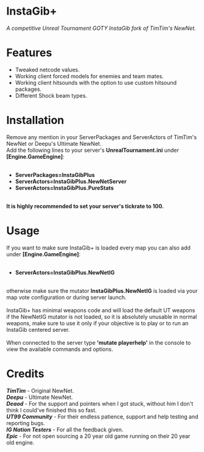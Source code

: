 # InstaGib+
*A competitive Unreal Tournament GOTY InstaGib fork of TimTim's NewNet.*

# Features
* Tweaked netcode values.<br>
* Working client forced models for enemies and team mates.<br>
* Working client hitsounds with the option to use custom hitsound packages.<br>
* Different Shock beam types.<br>

# Installation
Remove any mention in your ServerPackages and ServerActors of TimTim's NewNet or Deepu's Ultimate NewNet.<br>
Add the following lines to your server's <b>UnrealTournament.ini</b> under <b>[Engine.GameEngine]</b>:<br><br>
* <b>ServerPackages=InstaGibPlus</b><br>
* <b>ServerActors=InstaGibPlus.NewNetServer</b><br>
* <b>ServerActors=InstaGibPlus.PureStats</b><br><br>

<b>It is highly recommended to set your server's tickrate to 100.</b>

# Usage
If you want to make sure InstaGib+ is loaded every map you can also add under <b>[Engine.GameEngine]</b>:<br><br>
* <b>ServerActors=InstaGibPlus.NewNetIG</b><br><br>

otherwise make sure the mutator <b>InstaGibPlus.NewNetIG</b> is loaded via your map vote configuration or during server launch.<br><br>
InstaGib+ has minimal weapons code and will load the default UT weapons if the NewNetIG mutator is not loaded, so it is absolutely unusable in normal weapons, make sure to use it only if your objective is to play or to run an InstaGib centered server.<br><br>
When connected to the server type <b>'mutate playerhelp'</b> in the console to view the available commands and options.


# Credits<br>
*<b>TimTim</b>* - Original NewNet.<br>
*<b>Deepu</b>* - Ultimate NewNet.<br>
*<b>Deaod</b>* - For the support and pointers when I got stuck, without him I don't think I could've finished this so fast.<br>
*<b>UT99 Community</b>* - For their endless patience, support and help testing and reporting bugs.<br>
*<b>IG Nation Testers</b>* - For all the feedback given.<br>
*<b>Epic</b>* - For not open sourcing a 20 year old game running on their 20 year old engine.
